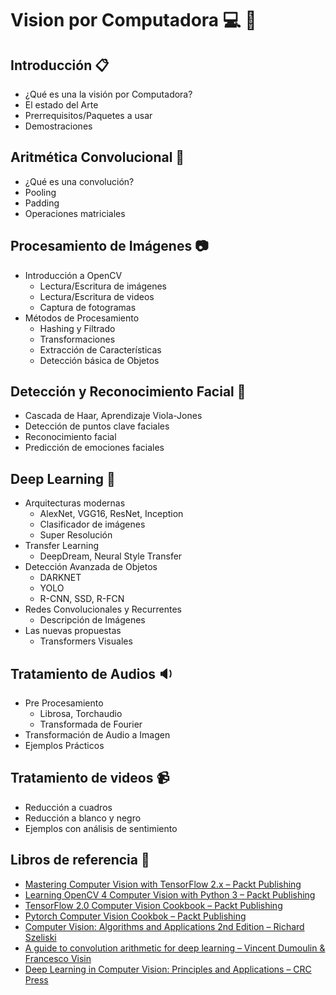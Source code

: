 # Vision por Computadora :computer: :eyes:

## Introducción :clipboard:
- ¿Qué es una la visión por Computadora?
- El estado del Arte
- Prerrequisitos/Paquetes a usar
- Demostraciones

## Aritmética Convolucional :page_with_curl:
- ¿Qué es una convolución?
- Pooling
- Padding
- Operaciones matriciales

## Procesamiento de Imágenes :camera:
- Introducción a  OpenCV
    - Lectura/Escritura de imágenes
    - Lectura/Escritura de videos
    - Captura de fotogramas
- Métodos de Procesamiento
    - Hashing y Filtrado
    - Transformaciones
    - Extracción de Características
    - Detección básica de Objetos

## Detección y Reconocimiento Facial :busts_in_silhouette:
- Cascada de Haar, Aprendizaje Viola-Jones
- Detección de puntos clave faciales
- Reconocimiento facial
- Predicción de emociones faciales

## Deep Learning :brain:
- Arquitecturas modernas
    - AlexNet, VGG16, ResNet, Inception
    - Clasificador de imágenes
    - Super Resolución
- Transfer Learning
    - DeepDream, Neural Style Transfer
- Detección Avanzada de Objetos
    - DARKNET
    - YOLO
    - R-CNN, SSD, R-FCN
- Redes Convolucionales y Recurrentes
    - Descripción de Imágenes
- Las nuevas propuestas
    - Transformers Visuales

## Tratamiento de Audios :sound:
- Pre Procesamiento
    - Librosa, Torchaudio
    - Transformada de Fourier
- Transformación de Audio a Imagen
- Ejemplos Prácticos

## Tratamiento de videos :video_camera:
- Reducción a cuadros
- Reducción a blanco y negro
- Ejemplos con análisis de sentimiento

## Libros de referencia :pushpin:
- [Mastering Computer Vision with TensorFlow 2.x – Packt Publishing](https://www.packtpub.com/product/mastering-computer-vision-with-tensorflow-2-x/9781838827069)
- [Learning OpenCV 4 Computer Vision with Python 3 – Packt Publishing](https://www.packtpub.com/product/learning-opencv-4-computer-vision-with-python-3-third-edition/9781789531619)
- [TensorFlow 2.0 Computer Vision Cookbook – Packt Publishing](https://www.packtpub.com/product/tensorflow-2-0-computer-vision-cookbook/9781838829131)
- [Pytorch Computer Vision Cookbok – Packt Publishing](https://www.packtpub.com/data/pytorch-computer-vision-cookbook?utm_source=github&utm_medium=repository&utm_campaign=9781838644833)
- [Computer Vision: Algorithms and Applications 2nd Edition – Richard Szeliski](https://szeliski.org/Book/)
- [A guide to convolution arithmetic for deep learning – Vincent Dumoulin & Francesco Visin](https://arxiv.org/pdf/1603.07285.pdf)
- [Deep Learning in Computer Vision: Principles and Applications – CRC Press](https://www.routledge.com/Deep-Learning-in-Computer-Vision-Principles-and-Applications/Hassaballah-Awad/p/book/9781032242859)
